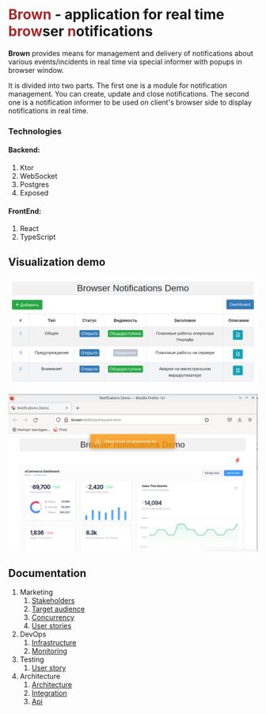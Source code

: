 # <span style="color:brown">Brown</span> - application for real time <span style="color:brown">brow</span>ser <span style="color:brown">n</span>otifications 

**Brown** provides means for management and delivery of notifications  about various events/incidents in real time via special informer with popups in browser window.

It is divided into two parts. The first one is a module for notification management. You can create, update and close notifications.
The second one is a notification informer to be used on client's browser side to display notifications in real time.


### Technologies
#### Backend:
1. Ktor
2. WebSocket
3. Postgres
4. Exposed

#### FrontEnd:
   1. React
   2. TypeScript

## Visualization demo
![Notifications Management Module](docs/images/notification_management_main_page.png)

![Notifications Management Module](docs/images/notification_informer.png)

## Documentation

1. Marketing
    1. [Stakeholders](./docs/01-marketing/02-stakeholders.md)
    2. [Target audience](./docs/01-marketing/01-target-audience.md)
    3. [Concurrency](./docs/01-marketing/03-concurrency.md)
    4. [User stories](./docs/01-marketing/05-user-stories.md)
2. DevOps
    1. [Infrastructure](./docs/02-devops/01-infrastruture.md)
    2. [Monitoring](./docs/02-devops/02-monitoring.md)
3. Testing
    1. [User story](./docs/03-testing/01-user-story.md)
4. Architecture
   1. [Architecture](./docs/04-architecture/01-arch.md)
   2. [Integration](./docs/04-architecture/02-integration.md)
   3. [Api](./docs/04-architecture/03-api.md)